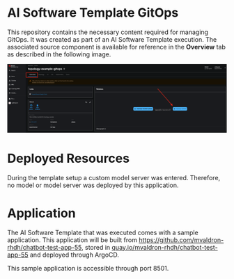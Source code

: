 # **AI Software Template GitOps**

This repository contains the necessary content required for managing GitOps. It was created as part of an AI Software Template execution. The associated source component is available for reference in the **Overview** tab as described in the following image.

![Overview Tab](./images/overview-dependency.png)

# **Deployed Resources**
During the template setup a custom model server was entered. Therefore, no model or model server was deployed by this application.

# **Application**

The AI Software Template that was executed comes with a sample application. This application will be built from https://github.com/mvaldron-rhdh/chatbot-test-app-55, stored in [quay.io/mvaldron-rhdh/chatbot-test-app-55](https://quay.io/mvaldron-rhdh/chatbot-test-app-55) and deployed through ArgoCD. 

This sample application is accessible through port 8501.